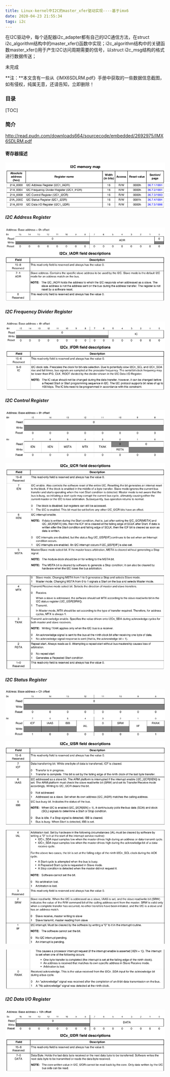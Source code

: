 ```yaml
---
title: Linux-kernel中I2C的master_xfer驱动实现----基于imx6
date: 2020-04-23 21:55:34
tags: i2c
---
```






在I2C驱动中，每个适配器i2c_adapter都有自己的I2C通信方法，在struct i2c_algorithm结构中的master_xfer()函数中实现；i2c_algorithm结构中的关键函数master_xfer()用于产生I2C访问周期需要的信号，以struct i2c_msg结构的格式进行数据传送；

未完成



<!--more-->



**注：**本文含有一些从《IMX6SDLRM.pdf》手册中获取的一些数据信息截图，如有侵权，纯属无意，还请告知，立即删除！



### 目录

[TOC]

### 简介



http://read.pudn.com/downloads664/sourcecode/embedded/2692975/IMX6SDLRM.pdf











#### 寄存器描述

![I2C memory map](Linux-kernel中I2C的master_xfer驱动实现-基于imx6/I2C-memory-map.png)





##### I2C Address Register

![I2C-Address-Register2](Linux-kernel中I2C的master_xfer驱动实现-基于imx6/I2C-Address-Register2.png)



##### I2C Frequency Divider Register

![I2C Frequency Divider Register](Linux-kernel中I2C的master_xfer驱动实现-基于imx6/I2C-Frequency-Divider-Register.png)



##### I2C Control Register

![I2C Control Register](Linux-kernel中I2C的master_xfer驱动实现-基于imx6/I2C-Control-Register.png)

![I2Cx_I2CR field descriptions](Linux-kernel中I2C的master_xfer驱动实现-基于imx6/I2Cx_I2CR-field-descriptions.png)

![I2Cx_I2CR field descriptions2](Linux-kernel中I2C的master_xfer驱动实现-基于imx6/I2Cx_I2CR-field-descriptions2.png)



##### I2C Status Register

![I2C Status Register](Linux-kernel中I2C的master_xfer驱动实现-基于imx6/I2C-Status-Register.png)

![I2Cx_I2SR field descriptions](Linux-kernel中I2C的master_xfer驱动实现-基于imx6/I2Cx_I2SR-field-descriptions.png)

![I2Cx_I2SR field descriptions2](Linux-kernel中I2C的master_xfer驱动实现-基于imx6/I2Cx_I2SR-field-descriptions2.png)

![I2Cx_I2SR field descriptions3](Linux-kernel中I2C的master_xfer驱动实现-基于imx6/I2Cx_I2SR-field-descriptions3.png)





##### I2C Data I/O Register

![I2C Data IO Register](Linux-kernel中I2C的master_xfer驱动实现-基于imx6/I2C-Data-IO-Register.png)



